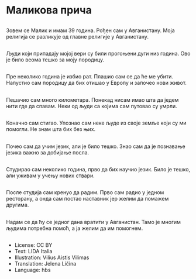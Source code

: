 # Маликова прича

##
Зовем се Малик и имам 39 година. Рођен сам у Авганистану. Моја религија се разликује од главне религије у Авганистану.

##
Људи који припадају мојој вери су били прогоњени дуги низ година. Ово је било веома тешко за моју породицу.

##
Пре неколико година је избио рат. Плашио сам се да ће ме убити. Напустио сам породицу да бих отишао у Европу и започео нови живот.

##
Пешачио сам много километара. Понекад нисам имао шта да једем нити где да спавам. Неки од људи са којима сам путовао су умрли.

##
Коначно сам стигао. Упознао сам неке људе из своје земље који су ми помогли. Не знам шта бих без њих.

##
Почео сам да учим језик, али је било тешко. Знао сам да је познавање језика важно за добијање посла.

##
Студирао сам неколико година, прво да бих научио језик. Било је тешко, али уживам у учењу нових ствари.

##
После студија сам кренуо да радим. Прво сам радио у једном ресторану, а онда сам постао наставник јер желим да помажем другима.

##
Надам се да ћу се једног дана вратити у Авганистан. Тамо је многим људима потребна помоћ, а ја желим да им помогнем.

##
* License: CC BY
* Text: LIDA Italia
* Illustration: Vilius Aistis Vilimas
* Translation: Jelena Ličina
* Language: hbs

